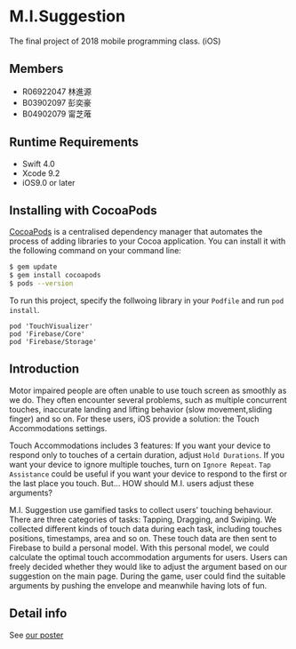 # M.I.Suggestion
The final project of 2018 mobile programming class. (iOS)

## Members
- R06922047 林進源
- B03902097 彭奕豪
- B04902079 甯芝蓶

## Runtime Requirements

- Swift 4.0
- Xcode 9.2
- iOS9.0 or later

## Installing with CocoaPods

[CocoaPods](http://cocoapods.org) is a centralised dependency manager that automates the process of adding libraries to your Cocoa application. You can install it with the following command on your command line:

```bash
$ gem update
$ gem install cocoapods
$ pods --version
```

To run this project, specify the follwoing library in your `Podfile` and run `pod install`.
```
pod 'TouchVisualizer'
pod 'Firebase/Core'
pod 'Firebase/Storage'
```

## Introduction
Motor impaired people are often unable to use touch screen as smoothly as we do. They often encounter several problems, such as multiple concurrent touches, inaccurate landing and lifting behavior (slow movement,sliding finger) and so on.
For these users, iOS provide a solution: the Touch Accommodations settings.

Touch Accommodations includes 3 features: If you want your device to respond only to touches of a certain duration, adjust `Hold Durations`. If you want your device to ignore multiple touches, turn on `Ignore Repeat`. `Tap Assistance` could be useful if you want your device to respond to the first or the last place you touch.
But... HOW should M.I. users adjust these arguments? 

M.I. Suggestion use gamified tasks to collect users’ touching behaviour. There are three categories of tasks: Tapping, Dragging, and Swiping. We collected different kinds of touch data during each task, including touches positions, timestamps, area and so on. These touch data are then sent to Firebase to build a personal model. With this personal model, we could calculate the optimal touch accommodation arguments for users. Users can freely decided whether they would like to adjust the argument based on our suggestion on the main page.
During the game, user could find the suitable arguments by pushing the envelope and meanwhile having lots of fun.

## Detail info
See [our poster](https://github.com/Oliveck10/MISuggestion_game/blob/master/poster.pdf)